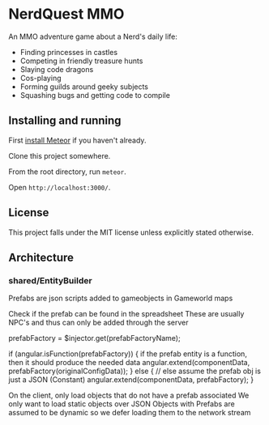 # NerdQuest MMO

An MMO adventure game about a Nerd's daily life: 

* Finding princesses in castles
* Competing in friendly treasure hunts
* Slaying code dragons
* Cos-playing
* Forming guilds around geeky subjects
* Squashing bugs and getting code to compile

## Installing and running

First [install Meteor](https://www.meteor.com/install) if you haven't already.

Clone this project somewhere.

From the root directory, run `meteor`.

Open `http://localhost:3000/`.

## License

This project falls under the MIT license unless explicitly stated otherwise.

## Architecture

### shared/EntityBuilder

Prefabs are json scripts added to gameobjects in Gameworld maps

Check if the prefab can be found in the spreadsheet
These are usually NPC's and thus can only be added through the server

prefabFactory = $injector.get(prefabFactoryName);

if (angular.isFunction(prefabFactory)) 
{
  if the prefab entity is a function, then it should produce
  the needed data
  angular.extend(componentData, prefabFactory(originalConfigData));
} 
else 
{
 // else assume the prefab obj is just a JSON (Constant)
 angular.extend(componentData, prefabFactory);
}

On the client, only load objects that do not have a prefab associated
We only want to load static objects over JSON
Objects with Prefabs are assumed to be dynamic so we defer loading them to the network stream